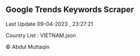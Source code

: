 

## Google Trends Keywords Scraper 
 
Last Update 09-04-2023 , 23:27:21

Country List :
VIETNAM.json



© Abdul Muttaqin 
